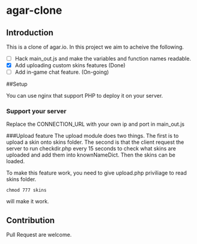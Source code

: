 # agar-clone

## Introduction
This is a clone of agar.io. In this project we aim to acheive the following. 

- [ ] Hack main_out.js and make the variables and function names readable. 
- [x] Add uploading custom skins features (Done)
- [ ] Add in-game chat feature. (On-going)

##Setup

You can use nginx that support PHP to deploy it on your server. 

### Support your server
Replace the CONNECTION_URL with your own ip and port in main_out.js

###Upload feature
The upload module does two things. The first is to upload a skin onto skins folder. The second is that the client request the server to run checkdir.php every 15 seconds to check what skins are uploaded and add them into knownNameDict. Then the skins can be loaded. 

To make this feature work, you need to give upload.php priviliage to read skins folder. 

```
chmod 777 skins 

```

will make it work.


## Contribution
Pull Request are welcome. 